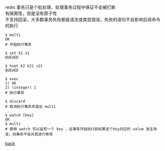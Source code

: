 redis 事务只是个批处理，处理事务过程中保证不会被打断  
有隔离性，但是没有原子性  
不支持回滚，大多数事务失败都是语法或类型错误，失败的语句不会影响后续命令的执行  

```
$ multi
OK
# 开始执行事务  

$ set k1 v1
QUEUED

$ hset k2 k21 v21
QUEUED

$ exec
1) OK
2) (integer) 1
# 执行事务

$ discard
# 取消执行事务并退出 multi  
```

```
$ watch [key]
OK
$ multi
# 使用 watch 可以监控一个 key ，在事务开始执行前如果这个key对应的 value 发生改变，则事务不会对其进行修改  
```

[back](../11.md)  